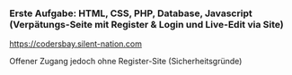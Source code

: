 ### Erste Aufgabe: HTML, CSS, PHP, Database, Javascript (Verpätungs-Seite mit Register & Login und Live-Edit via Site)

https://codersbay.silent-nation.com

Offener Zugang jedoch ohne Register-Site (Sicherheitsgründe)